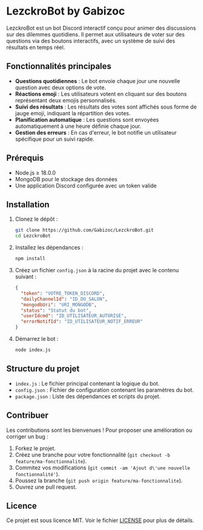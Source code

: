# LezckroBot by Gabizoc

LezckroBot est un bot Discord interactif conçu pour animer des discussions sur des dilemmes quotidiens. Il permet aux utilisateurs de voter sur des questions via des boutons interactifs, avec un système de suivi des résultats en temps réel.

## Fonctionnalités principales

- **Questions quotidiennes** : Le bot envoie chaque jour une nouvelle question avec deux options de vote.
- **Réactions emoji** : Les utilisateurs votent en cliquant sur des boutons représentant deux emojis personnalisés.
- **Suivi des résultats** : Les résultats des votes sont affichés sous forme de jauge emoji, indiquant la répartition des votes.
- **Planification automatique** : Les questions sont envoyées automatiquement à une heure définie chaque jour.
- **Gestion des erreurs** : En cas d'erreur, le bot notifie un utilisateur spécifique pour un suivi rapide.

## Prérequis

- Node.js ≥ 18.0.0
- MongoDB pour le stockage des données
- Une application Discord configurée avec un token valide

## Installation

1. Clonez le dépôt :

   ```bash
   git clone https://github.com/Gabizoc/LezckroBot.git
   cd LezckroBot


2. Installez les dépendances :

   ```bash
   npm install
   

3. Créez un fichier `config.json` à la racine du projet avec le contenu suivant :

   ```json
   {
     "token": "VOTRE_TOKEN_DISCORD",
     "dailyChannelId": "ID_DU_SALON",
     "mongodbUri": "URI_MONGODB",
     "status": "Statut du bot",
     "userIdcmd": "ID_UTILISATEUR_AUTORISÉ",
     "errorNotifId": "ID_UTILISATEUR_NOTIF_ERREUR"
   }
   ```

4. Démarrez le bot :

   ```bash
   node index.js
   ```

## Structure du projet

* `index.js` : Le fichier principal contenant la logique du bot.
* `config.json` : Fichier de configuration contenant les paramètres du bot.
* `package.json` : Liste des dépendances et scripts du projet.

## Contribuer

Les contributions sont les bienvenues ! Pour proposer une amélioration ou corriger un bug :

1. Forkez le projet.
2. Créez une branche pour votre fonctionnalité (`git checkout -b feature/ma-fonctionnalite`).
3. Commitez vos modifications (`git commit -am 'Ajout d\'une nouvelle fonctionnalité'`).
4. Poussez la branche (`git push origin feature/ma-fonctionnalite`).
5. Ouvrez une pull request.

## Licence

Ce projet est sous licence MIT. Voir le fichier [LICENSE](LICENSE) pour plus de détails.
